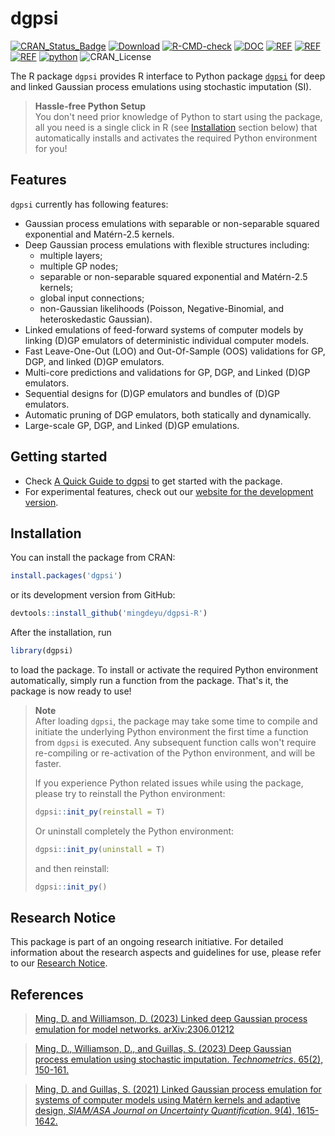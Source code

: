 # dgpsi
  [![CRAN_Status_Badge](https://www.r-pkg.org/badges/version/dgpsi)](https://CRAN.R-project.org/package=dgpsi)
  [![Download](https://cranlogs.r-pkg.org/badges/grand-total/dgpsi?color=brightgreen)](https://CRAN.R-project.org/package=dgpsi)
  [![R-CMD-check](https://github.com/mingdeyu/dgpsi_R/actions/workflows/R-CMD-check.yaml/badge.svg)](https://github.com/mingdeyu/dgpsi-R/actions/workflows/R-CMD-check.yaml)
  [![DOC](https://img.shields.io/badge/DOC-release-brightgreen)](https://mingdeyu.github.io/dgpsi-R/)
  [![REF](https://img.shields.io/badge/REF-Linked%20GP-informational)](https://doi.org/10.1137/20M1323771)
  [![REF](https://img.shields.io/badge/REF-Deep%20GP-informational)](https://doi.org/10.1080/00401706.2022.2124311)
  [![REF](https://img.shields.io/badge/REF-Linked%20DGP-informational)](https://arxiv.org/abs/2306.01212)
  [![python](https://img.shields.io/badge/Python-dgpsi%20v2.4.0-informational)](https://github.com/mingdeyu/DGP)
  ![CRAN_License](https://img.shields.io/cran/l/dgpsi?color=green)
  
The R package `dgpsi` provides R interface to Python package [`dgpsi`](https://github.com/mingdeyu/DGP) for deep and linked Gaussian process emulations using stochastic imputation (SI). 

> **Hassle-free Python Setup**  
> You don't need prior knowledge of Python to start using the package, all you need is a single click in R (see [Installation](#installation) section below) that automatically installs and activates the required Python environment for you!

## Features
`dgpsi` currently has following features:

* Gaussian process emulations with separable or non-separable squared exponential and Mat&eacute;rn-2.5 kernels.
* Deep Gaussian process emulations with flexible structures including: 
    - multiple layers;
    - multiple GP nodes;
    - separable or non-separable squared exponential and Mat&eacute;rn-2.5 kernels;
    - global input connections;
    - non-Gaussian likelihoods (Poisson, Negative-Binomial, and heteroskedastic Gaussian).
* Linked emulations of feed-forward systems of computer models by linking (D)GP emulators of deterministic individual computer models.
* Fast Leave-One-Out (LOO) and Out-Of-Sample (OOS) validations for GP, DGP, and linked (D)GP emulators.
* Multi-core predictions and validations for GP, DGP, and Linked (D)GP emulators.
* Sequential designs for (D)GP emulators and bundles of (D)GP emulators.
* Automatic pruning of DGP emulators, both statically and dynamically.
* Large-scale GP, DGP, and Linked (D)GP emulations.

## Getting started
* Check [A Quick Guide to dgpsi](https://mingdeyu.github.io/dgpsi-R/articles/dgpsi.html) to get started with the package.
* For experimental features, check out our [website for the development version](https://mingdeyu.github.io/dgpsi-R/dev/).

## Installation
You can install the package from CRAN:

```r
install.packages('dgpsi')
```

or its development version from GitHub:

```r
devtools::install_github('mingdeyu/dgpsi-R')
```

After the installation, run 

```r
library(dgpsi)
```

to load the package. To install or activate the required Python environment automatically, simply run a function from the package. That's it, the package is now ready to use!

> **Note**  
> After loading `dgpsi`, the package may take some time to compile and initiate the underlying Python environment the first
> time a function from `dgpsi` is executed. Any subsequent function calls won't require re-compiling or re-activation of the 
> Python environment, and will be faster.
>
> If you experience Python related issues while using the package, please try to reinstall the Python environment:    
> 
> ```r
> dgpsi::init_py(reinstall = T)
> ```
> 
> Or uninstall completely the Python environment:
> 
> ```r
> dgpsi::init_py(uninstall = T)
> ```
> 
> and then reinstall:
>
> ```r
> dgpsi::init_py()
> ```

## Research Notice
This package is part of an ongoing research initiative. For detailed information about the research aspects and guidelines for use, please refer to our [Research Notice](https://github.com/mingdeyu/dgpsi-R/blob/master/RESEARCH-NOTICE.md).

## References
> [Ming, D. and Williamson, D. (2023) Linked deep Gaussian process emulation for model networks. arXiv:2306.01212](https://arxiv.org/abs/2306.01212)

> [Ming, D., Williamson, D., and Guillas, S. (2023) Deep Gaussian process emulation using stochastic imputation. <i>Technometrics</i>. 65(2), 150-161.](https://doi.org/10.1080/00401706.2022.2124311)

> [Ming, D. and Guillas, S. (2021) Linked Gaussian process emulation for systems of computer models using Mat&eacute;rn kernels and adaptive design, <i>SIAM/ASA Journal on Uncertainty Quantification</i>. 9(4), 1615-1642.](https://doi.org/10.1137/20M1323771)
